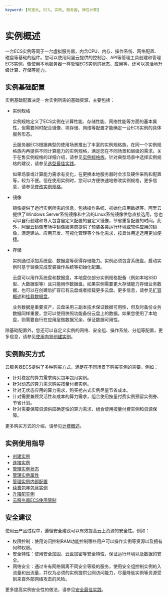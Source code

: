 ```yaml
---
keyword: [阿里云, ECS, 实例, 服务器, 弹性计算]
---
```


# 实例概述

一台ECS实例等同于一台虚拟服务器，内含CPU、内存、操作系统、网络配置、磁盘等基础的组件。您可以使用阿里云提供的控制台、API等管理工具创建和管理ECS实例，像使用本地服务器一样管理ECS实例的状态、应用等，还可以灵活地升级计算、存储等能力。

## 实例基础配置

实例基础配置决定一台实例所需的基础资源，主要包括：

-   实例规格

    实例规格定义了ECS实例在计算性能、存储性能、网络性能等方面的基本属性，但需要同时配合镜像、块存储、网络等配置才能确定一台ECS实例的具体服务形态。

    云服务器ECS根据典型的使用场景推出了丰富的实例规格族，在同一个实例规格族内再提供不同计算能力的实例规格，满足您在不同场景和层级的需求。关于在售实例规格的详细介绍，请参见[实例规格族](/cn.zh-CN/实例/实例规格族.md)。针对典型场景中选择实例规格的建议，请参见[选型最佳实践](/cn.zh-CN/最佳实践/选型最佳实践.md)。

    如果场景或计算能力需求有变化，在更换本地服务器时会涉及硬件采购和配置等，较为不便。但在使用实例时，您可以方便快速地修改实例规格，更多信息，请参见[修改实例规格](/cn.zh-CN/实例/升降配实例/升降配方式概述.mdChangeType)。

-   镜像

    镜像提供了运行实例所需的信息，包括操作系统、初始化应用数据等。阿里云提供了Windows Server系统镜像和主流的Linux系统镜像供您直接选用，您也可以自行创建和导入包含自定义配置的自定义镜像，节省重复配置的时间。此外，阿里云镜像市场中镜像服务商提供了预装各类运行环境或软件应用的镜像，满足建站、应用开发、可视化管理等个性化需求，按具体用途选用更加便捷。

-   存储

    实例通过添加系统盘、数据盘等获得存储能力。实例必须包含系统盘，启动实例时基于镜像完成安装操作系统等初始化配置。

    云盘可以用作系统盘和数据盘，本地盘仅部分实例规格配备（例如本地SSD型、大数据型等）且只能用作数据盘。如果实例需要更大存储能力存储业务数据，也可以在创建后扩容已有云盘或者挂载更多云盘。更多信息，请参见[扩容概述](/cn.zh-CN/块存储/扩容云盘/扩容概述.md)和[挂载数据盘](/cn.zh-CN/块存储/云盘基础操作/挂载数据盘.md)。

    业务数据是重要资产，云盘采用三副本技术保证数据可用性，但及时备份业务数据同样重要，您可以使用快照功能备份云盘上的数据。如果您使用了本地盘，则需要自行在应用层做数据冗余，保证数据可用性。


除基础配置外，您还可以自定义实例的网络、安全组、操作系统、分组等配置，更多信息，请参见[使用向导创建实例](/cn.zh-CN/实例/创建实例/使用向导创建实例.md)。

## 实例购买方式

云服务器ECS提供了多种购买方式，满足在不同场景下购买实例的需要。例如：

-   针对稳定的算力需求购买包年包月实例。
-   针对动态的算力需求购买按量付费实例。
-   针对无状态应用的算力需求，购买抢占式实例尽量节省成本。
-   针对需要兼顾灵活性和成本的算力需求，组合使用按量付费实例预留实例券、节省计划。
-   针对需要保障资源供应确定性的算力需求，组合使用按量付费实例和资源保障。

更多购买方式的介绍，请参见[计费概述](/cn.zh-CN/产品计费/计费概述.md)。

## 实例使用指导

-   [创建实例](/cn.zh-CN/实例/创建实例/创建方式导航.md)
-   [连接实例](/cn.zh-CN/实例/连接实例/连接方式概述.md)
-   [管理实例状态](/cn.zh-CN/实例/管理实例/启动实例.md)
-   [管理实例属性](/cn.zh-CN/实例/管理实例/查看实例信息.md)
-   [管理实例内部配置](/cn.zh-CN/实例/管理实例/发送远程命令.md)
-   [续费包年包月实例](/cn.zh-CN/产品计费/续费实例/续费概述.md)
-   [升降配实例](/cn.zh-CN/实例/升降配实例/升降配方式概述.md)
-   [云服务器ECS使用限制](/cn.zh-CN/产品简介/使用限制.md)

## 安全建议

使用云产品过程中，遵循安全建议可以有效提高云上资源的安全性。例如：

-   权限控制：使用访问控制RAM功能控制哪些用户可以操作实例等资源以及拥有何种权限。
-   安全特性：使用安全加固、云盘加密等安全特性，保证运行环境以及数据的安全。
-   网络安全：通过专有网络隔离不同安全等级的服务，使用安全组控制实例的入流量和出流量，并仅为必须的实例提供公网访问能力，尽量降低实例等资源受到来自外部网络攻击的风险。

更多提高实例安全性的做法，请参见[安全最佳实践](/cn.zh-CN/安全/安全最佳实践.md)。

